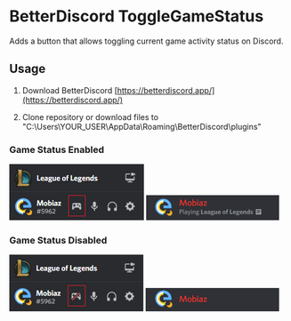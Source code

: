 # BetterDiscord ToggleGameStatus

Adds a button that allows toggling current game activity status on Discord.

## Usage

1. Download BetterDiscord [https://betterdiscord.app/](https://betterdiscord.app/)

2. Clone repository or download files to "C:\Users\YOUR_USER\AppData\Roaming\BetterDiscord\plugins"

### Game Status Enabled

![statusenabled1](/res/statusenabled1.png)
![statusenabled1](/res/statusenabled2.png)

### Game Status Disabled

![statusdisabled1](/res/statusdisabled1.png)
![statusdisabled1](/res/statusdisabled2.png)